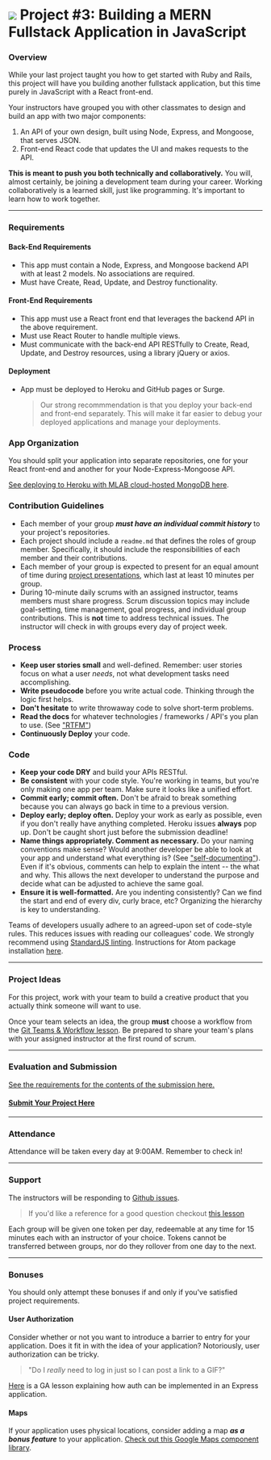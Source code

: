 # ![](https://ga-dash.s3.amazonaws.com/production/assets/logo-9f88ae6c9c3871690e33280fcf557f33.png) Project #3: Building a MERN Fullstack Application in JavaScript

### Overview

While your last project taught you how to get started with Ruby and Rails, this project will have you building another fullstack application, but this time purely in JavaScript with a React front-end.

Your instructors have grouped you with other classmates to design and build an app with two major components:

1. An API of your own design, built using Node, Express, and Mongoose, that serves JSON.
2. Front-end React code that updates the UI and makes requests to the API.

**This is meant to push you both technically and collaboratively.**  You will, almost certainly, be joining a development team during your career.  Working collaboratively is a learned skill, just like programming. It's important to learn how to work together.

---

### Requirements

#### Back-End Requirements
  - This app must contain a Node, Express, and Mongoose backend API with at least 2 models. No associations are required.
  - Must have Create, Read, Update, and Destroy functionality.

#### Front-End Requirements
  - This app must use a React front end that leverages the backend API in the above requirement.
  - Must use React Router to handle multiple views.
  - Must communicate with the back-end API RESTfully to Create, Read, Update, and Destroy resources, using a library jQuery or axios.

#### Deployment
  - App must be deployed to Heroku and GitHub pages or Surge.
    > Our strong recommmendation is that you deploy your back-end and front-end separately. This will make it far easier to debug your deployed applications and manage your deployments.

### App Organization

You should split your application into separate repositories, one for your React front-end and another for your Node-Express-Mongoose API.

[See deploying to Heroku with MLAB cloud-hosted MongoDB here](https://git.generalassemb.ly/ga-wdi-lessons/express-mongoose-mlab-deploy).


### Contribution Guidelines
  - Each member of your group ***must have an individual commit history*** to your project's repositories.
  - Each project should include a `readme.md` that defines the roles of group member. Specifically, it should include the responsibilities of each member and their contributions.
  - Each member of your group is expected to present for an equal amount of time during [project presentations](presentations.md), which last at least 10 minutes per group.
  - During 10-minute daily scrums with an assigned instructor, teams members must share progress. Scrum discussion topics may include goal-setting, time management, goal progress, and individual group contributions. This is **not** time to address technical issues. The instructor will check in with groups every day of project week.


### Process

* **Keep user stories small** and well-defined. Remember: user stories focus on what a user *needs*, not what development tasks need accomplishing.
* **Write pseudocode** before you write actual code. Thinking through the logic first helps.
* **Don't hesitate** to write throwaway code to solve short-term problems.
* **Read the docs** for whatever technologies / frameworks / API's you plan to use. (See ["RTFM"](https://en.wikipedia.org/wiki/RTFM))
* **Continuously Deploy** your code.

### Code

* **Keep your code DRY** and build your APIs RESTful.
* **Be consistent** with your code style. You're working in teams, but you're only making one app per team. Make sure it looks like a unified effort.
* **Commit early; commit often.** Don't be afraid to break something because you can always go back in time to a previous version.
* **Deploy early; deploy often.** Deploy your work as early as possible, even if you don't really have anything completed. Heroku issues **always** pop up. Don't be caught short just before the submission deadline!
* **Name things appropriately.  Comment as necessary.** Do your naming conventions make sense? Would another developer be able to look at your app and understand what everything is? (See ["self-documenting"](https://en.wikipedia.org/wiki/Self-documenting)).  Even if it's obvious, comments can help to explain the intent -- the what and why.  This allows the next developer to understand the purpose and decide what can be adjusted to achieve the same goal.
* **Ensure it is well-formatted.** Are you indenting consistently? Can we find the start and end of every div, curly brace, etc?  Organizing the hierarchy is key to understanding.

Teams of developers usually adhere to an agreed-upon set of code-style rules. This reduces issues with reading our colleagues' code. We strongly recommend using [StandardJS linting](https://github.com/standard/standard#install). Instructions for Atom package installation [here](https://github.com/standard/standard#atom).


---

### Project Ideas

For this project, work with your team to build a creative product that you actually think someone will want to use.

<!-- All students are required to submit **two Project 3 ideas** as an issue [here](https://github.com/ga-wdi-exercises/project3/issues). The deadline for submission is August 18th at 9:00AM. -->

Once your team selects an idea, the group **must** choose a workflow from the [Git Teams & Workflow lesson](https://git.generalassemb.ly/ga-wdi-lessons/git-teams). Be prepared to share your team's plans with your assigned instructor at the first round of scrum.

---

### Evaluation and Submission

[See the requirements for the contents of the submission here.](evaluation.md)

#### [Submit Your Project Here](https://github.com/ga-dc/project3-gallery/issues)

---

### Attendance

Attendance will be taken every day at 9:00AM. Remember to check in!

---

### Support

The instructors will be responding to [Github issues](https://git.generalassemb.ly/ga-wdi-exercises/project3/issues).

> If you'd like a reference for a good question checkout [this lesson](https://github.com/ga-wdi-lessons/effective_questions)

Each group will be given one token per day, redeemable at any time for 15 minutes each with an instructor of your choice. Tokens cannot be transferred between groups, nor do they rollover from one day to the next.

<!-- ### Useful Resources -->

<!-- * **[Deploying Heroku Apps with Custom Names](https://devcenter.heroku.com/articles/renaming-apps)** -->

---

### Bonuses

You should only attempt these bonuses if and only if you've satisfied project requirements.

#### User Authorization

Consider whether or not you want to introduce a barrier to entry for your application. Does it fit in with the idea of your application? Notoriously, user authorization can be tricky.

  > "Do I *really* need to log in just so I can post a link to a GIF?"

[Here](https://git.generalassemb.ly/ga-wdi-lessons/express-oauth) is a GA lesson explaining how auth can be implemented in an Express application.


#### Maps

If your application uses physical locations, consider adding a map ***as a bonus feature*** to your application. [Check out this Google Maps component library](https://tomchentw.github.io/react-google-maps/).

